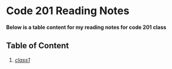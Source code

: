 # Code 201 Reading Notes

**Below is a table content for my reading notes for code 201 class**

## Table of Content 
1. [*class1*](https://github.com/Hambalieu/reading-notes/blob/main/class-01.md)


